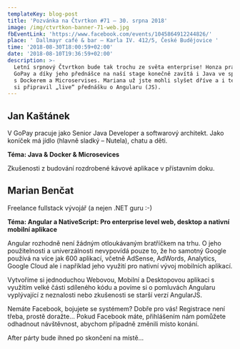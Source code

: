 ```yaml
---
templateKey: blog-post
title: 'Pozvánka na Čtvrtkon #71 – 30. srpna 2018'
image: /img/ctvrtkon-banner-71-web.jpg
fbEventLink: 'https://www.facebook.com/events/1045864912244826/'
place: ' Dallmayr café & bar – Karla IV. 412/5, České Budějovice '
time: '2018-08-30T18:00:59+02:00'
date: '2018-08-10T19:36:59+02:00'
description: >-
  Letní srpnový Čtvrtkon bude tak trochu ze světa enterprise! Honza pracuje v
  GoPay a díky jeho přednášce na naší stage konečně zavítá i Java ve spojistosti
  s Dockerem a Microservises. Mariana už jste mohli slyšet dříve a i tentokrát
  si připravil „live“ přednášku o Angularu (JS).
---
```

## Jan Kaštánek

V GoPay pracuje jako Senior Java Developer a softwarový architekt. Jako koníček má jídlo (hlavně sladký – Nutela), chatu a děti.



**Téma: Java & Docker & Microsevices**



Zkušenosti z budování rozdrobené kávové aplikace v přístavním doku.



## Marian Benčat

Freelance fullstack vývojář (a nejen .NET guru :-)



**Téma: Angular a NativeScript: Pro enterprise level web, desktop a nativní mobilní aplikace**



Angular rozhodně není žádným otloukávaným bratříčkem na trhu. O jeho použitelnosti a univerzálnosti nevypovídá pouze to, že ho samotný Google používá na více jak 600 aplikací, včetně AdSense, AdWords, Analytics, Google Cloud ale i například jeho využití pro nativní vývoj mobilních aplikací.



Vytvoříme si jednoduchou Webovou, Mobilní a Desktopovou aplikaci s využítím velké části sdíleného kódu a povíme si o pomluvách Angularu vyplývající z neznalosti nebo zkušenosti se starší verzí AngularJS.



Nemáte Facebook, bojujete se systémem? Dobře pro vás! Registrace není třeba, prostě doražte… Pokud Facebook máte, přihlášením nám pomůžete odhadnout návštěvnost, abychom případně změnili místo konání.



After párty bude ihned po skončení na místě…
